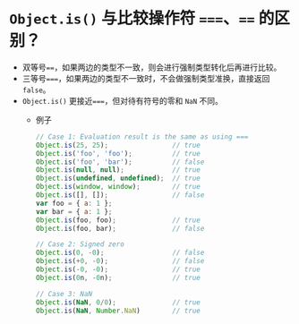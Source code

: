 # `Object.is()` 与比较操作符 `===`、`==` 的区别？

- 双等号`==`，如果两边的类型不一致，则会进行强制类型转化后再进行比较。
- 三等号`===`，如果两边的类型不一致时，不会做强制类型准换，直接返回 `false`。
- `Object.is()` 更接近`===`，但对待有符号的零和 `NaN` 不同。
    - 例子

        ```js
        // Case 1: Evaluation result is the same as using ===
        Object.is(25, 25);                // true
        Object.is('foo', 'foo');          // true
        Object.is('foo', 'bar');          // false
        Object.is(null, null);            // true
        Object.is(undefined, undefined);  // true
        Object.is(window, window);        // true
        Object.is([], []);                // false
        var foo = { a: 1 };
        var bar = { a: 1 };
        Object.is(foo, foo);              // true
        Object.is(foo, bar);              // false

        // Case 2: Signed zero
        Object.is(0, -0);                 // false
        Object.is(+0, -0);                // false
        Object.is(-0, -0);                // true
        Object.is(0n, -0n);               // true

        // Case 3: NaN
        Object.is(NaN, 0/0);              // true
        Object.is(NaN, Number.NaN)        // true
        ```
